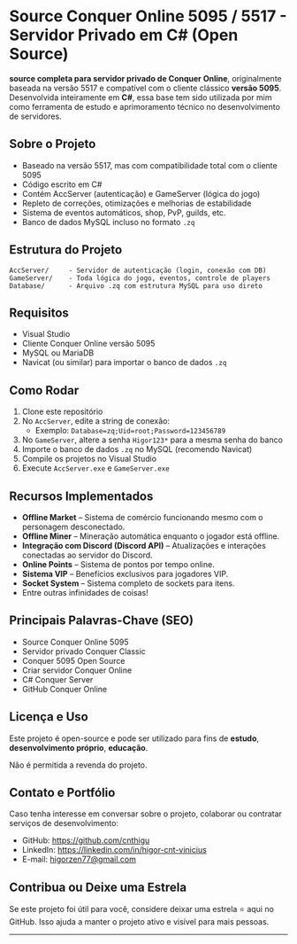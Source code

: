 # Source Conquer Online 5095 / 5517 - Servidor Privado em C# (Open Source)

**source completa para servidor privado de Conquer Online**, originalmente baseada na versão 5517 e compatível com o cliente clássico **versão 5095**. Desenvolvida inteiramente em **C#**, essa base tem sido utilizada por mim como ferramenta de estudo e aprimoramento técnico no desenvolvimento de servidores.

## Sobre o Projeto

- Baseado na versão 5517, mas com compatibilidade total com o cliente 5095
- Código escrito em C#
- Contém AccServer (autenticação) e GameServer (lógica do jogo)
- Repleto de correções, otimizações e melhorias de estabilidade
- Sistema de eventos automáticos, shop, PvP, guilds, etc.
- Banco de dados MySQL incluso no formato `.zq`

## Estrutura do Projeto

```
AccServer/     - Servidor de autenticação (login, conexão com DB)
GameServer/    - Toda lógica do jogo, eventos, controle de players
Database/      - Arquivo .zq com estrutura MySQL para uso direto
```

## Requisitos

- Visual Studio
- Cliente Conquer Online versão 5095
- MySQL ou MariaDB
- Navicat (ou similar) para importar o banco de dados `.zq`

## Como Rodar

1. Clone este repositório
2. No `AccServer`, edite a string de conexão:
   - Exemplo: `Database=zq;Uid=root;Password=123456789`
3. No `GameServer`, altere a senha `Higor123*` para a mesma senha do banco
4. Importe o banco de dados `.zq` no MySQL (recomendo Navicat)
5. Compile os projetos no Visual Studio
6. Execute `AccServer.exe` e `GameServer.exe`

## Recursos Implementados

- **Offline Market** – Sistema de comércio funcionando mesmo com o personagem desconectado.
- **Offline Miner** – Mineração automática enquanto o jogador está offline.
- **Integração com Discord (Discord API)** – Atualizações e interações conectadas ao servidor do Discord.
- **Online Points** – Sistema de pontos por tempo online.
- **Sistema VIP** – Benefícios exclusivos para jogadores VIP.
- **Socket System** – Sistema completo de sockets para itens.
- Entre outras infinidades de coisas!

## Principais Palavras-Chave (SEO)

- Source Conquer Online 5095
- Servidor privado Conquer Classic
- Conquer 5095 Open Source
- Criar servidor Conquer Online
- C# Conquer Server
- GitHub Conquer Online

## Licença e Uso

Este projeto é open-source e pode ser utilizado para fins de **estudo**, **desenvolvimento próprio**, **educação**.

Não é permitida a revenda do projeto.

## Contato e Portfólio

Caso tenha interesse em conversar sobre o projeto, colaborar ou contratar serviços de desenvolvimento:

- GitHub: https://github.com/cnthigu
- LinkedIn: https://linkedin.com/in/higor-cnt-vinicius
- E-mail: higorzen77@gmail.com

## Contribua ou Deixe uma Estrela

Se este projeto foi útil para você, considere deixar uma estrela ⭐ aqui no GitHub. Isso ajuda a manter o projeto ativo e visível para mais pessoas.

---
